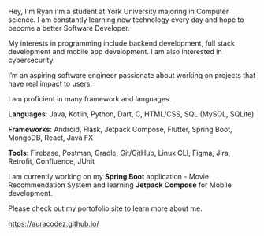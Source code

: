 
Hey, I'm Ryan i'm a student at York University majoring in Computer science. I am constantly learning new technology every day and hope to become a better Software Developer.

My interests in programming include backend development, full stack development and mobile app development. I am also interested in cybersecurity.

I’m an aspiring software engineer passionate about working on projects that have real impact to users. 

I am proficient in many framework and languages.

**Languages**: Java, Kotlin, Python, Dart, C, HTML/CSS, SQL (MySQL, SQLite)

**Frameworks**: Android, Flask, Jetpack Compose, Flutter, Spring Boot, MongoDB, React, Java FX

**Tools**: Firebase, Postman, Gradle, Git/GitHub, Linux CLI, Figma, Jira, Retrofit, Confluence, JUnit

I am currently working on my **Spring Boot** application - Movie Recommendation System and learning **Jetpack Compose** for Mobile development.

Please check out my portofolio site to learn more about me.

https://auracodez.github.io/
